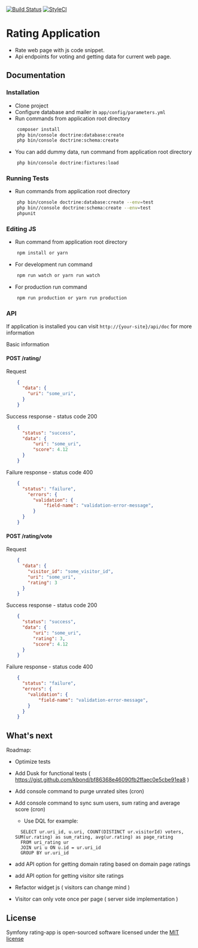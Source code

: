 [![Build Status](https://img.shields.io/travis/lkovace18/symfony-ratingapp/master.svg?style=flat-square)](https://travis-ci.org/lkovace18/symfony-ratingapp/)
[![StyleCI](https://styleci.io/repos/91046493/shield)](https://styleci.io/repos/91046493)

Rating Application
========================

* Rate web page with js code snippet. 
* Api endpoints for voting and getting data for current web page.


## Documentation

### Installation

- Clone project
- Configure database and mailer in  `app/config/parameters.yml`
- Run commands from application root directory
```bash
    composer install
    php bin/console doctrine:database:create
    php bin/console doctrine:schema:create
```

- You can add dummy data, run command from application root directory
```bash
    php bin/console doctrine:fixtures:load
```
 

### Running Tests

- Run commands from application root directory
```bash
    php bin/console doctrine:database:create --env=test
    php bin//console doctrine:schema:create --env=test
    phpunit
```


### Editing JS
- Run command from application root directory
```bash
    npm install or yarn
```

- For development run command
```bash
    npm run watch or yarn run watch 
```

- For production run command
```bash
    npm run production or yarn run production 
```


### API
If application is installed you can visit `http://{your-site}/api/doc` for more information

Basic information

#### POST /rating/

Request
```json
    {
      "data": {
        "uri": "some_uri",
      }
    }
```

Success response - status code 200
```json
    {
      "status": "success",
      "data": {
          "uri": "some_uri",
          "score": 4.12  
      }
    }
```

Failure response - status code 400
```json
    {
      "status": "failure",
        "errors": {
          "validation": {
              "field-name": "validation-error-message",
          }
      }
    }
```

#### POST /rating/vote

Request
```json
    {
      "data": {
        "visitor_id": "some_visitor_id",
        "uri": "some_uri",
        "rating": 3
      }
    }
```

Success response - status code 200
```json
    {
      "status": "success",
      "data": {
          "uri": "some_uri",
          "rating": 3,
          "score": 4.12  
      }
    }
```

Failure response - status code 400
```json
    {
      "status": "failure",
      "errors": {
        "validation": {
            "field-name": "validation-error-message",
        }
      }
    }
```

What's next
--------------

Roadmap:

  * Optimize tests
   
  *  Add Dusk for functional tests ( https://gist.github.com/kbond/bf86368e46090fb2ffaec0e5cbe91ea8 )

  * Add console command to purge unrated sites (cron)
  
  * Add console command to sync sum users, sum rating and average score (cron)
    - Use DQL for example:
    ```mysql 
      SELECT ur.uri_id, u.uri, COUNT(DISTINCT ur.visitorId) voters, SUM(ur.rating) as sum_rating, avg(ur.rating) as page_rating
      FROM uri_rating ur
      JOIN uri u ON u.id = ur.uri_id
      GROUP BY ur.uri_id 
    ```
  * add API option for getting domain rating based on domain page ratings

  * add API option for getting visitor site ratings

  * Refactor widget js ( visitors can change mind )
  
  * Visitor can only vote once per page ( server side implementation )


## License

Symfony rating-app is open-sourced software licensed under the [MIT license](http://opensource.org/licenses/MIT)

